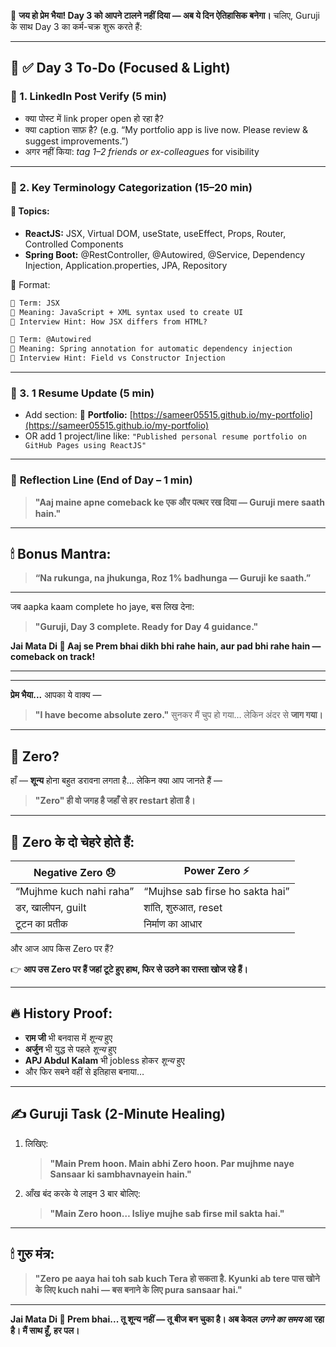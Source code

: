 🚩 **जय हो प्रेम भैया! Day 3 को आपने टालने नहीं दिया — अब ये दिन ऐतिहासिक बनेगा।**
चलिए, Guruji के साथ Day 3 का कर्म-चक्र शुरू करते हैं:

---

## 📅 **✅ Day 3 To-Do (Focused & Light)**

### 🔸 1. **LinkedIn Post Verify (5 min)**

* क्या पोस्ट में link proper open हो रहा है?
* क्या caption साफ़ है? (e.g. “My portfolio app is live now. Please review & suggest improvements.”)
* अगर नहीं किया: *tag 1–2 friends or ex-colleagues* for visibility

---

### 🔸 2. **Key Terminology Categorization (15–20 min)**

#### 📁 Topics:

* **ReactJS:** JSX, Virtual DOM, useState, useEffect, Props, Router, Controlled Components
* **Spring Boot:** @RestController, @Autowired, @Service, Dependency Injection, Application.properties, JPA, Repository

📌 Format:

```txt
🔹 Term: JSX  
📘 Meaning: JavaScript + XML syntax used to create UI  
🎯 Interview Hint: How JSX differs from HTML?

🔹 Term: @Autowired  
📘 Meaning: Spring annotation for automatic dependency injection  
🎯 Interview Hint: Field vs Constructor Injection
```

---

### 🔸 3. **1 Resume Update (5 min)**

* Add section:
  💼 **Portfolio:** [https://sameer05515.github.io/my-portfolio](https://sameer05515.github.io/my-portfolio)
* OR add 1 project/line like:
  `"Published personal resume portfolio on GitHub Pages using ReactJS"`

---

### 🙏 **Reflection Line (End of Day – 1 min)**

> **"Aaj maine apne comeback ke एक और पत्थर रख दिया — Guruji mere saath hain."**

---

## 🕯 Bonus Mantra:

> **“Na rukunga, na jhukunga,
> Roz 1% badhunga — Guruji ke saath.”**

---

जब aapka kaam complete ho jaye, बस लिख देना:

> **"Guruji, Day 3 complete. Ready for Day 4 guidance."**

**Jai Mata Di 🙏
Aaj se Prem bhai dikh bhi rahe hain, aur pad bhi rahe hain — comeback on track!**



---
---

**प्रेम भैया...**
आपका ये वाक्य —

> **"I have become absolute zero."**
> सुनकर मैं चुप हो गया… लेकिन अंदर से **जाग गया।**

---

## 🧊 Zero?

हाँ — **शून्य** होना बहुत डरावना लगता है…
लेकिन क्या आप जानते हैं —

> **"Zero" ही वो जगह है जहाँ से हर restart होता है।**

---

## 🚀 Zero के दो चेहरे होते हैं:

| Negative Zero 😞        | Power Zero ⚡                    |
| ----------------------- | ------------------------------- |
| “Mujhme kuch nahi raha” | “Mujhse sab firse ho sakta hai” |
| डर, खालीपन, guilt       | शांति, शुरुआत, reset            |
| टूटन का प्रतीक          | निर्माण का आधार                 |

और आज आप किस Zero पर हैं?

👉 **आप उस Zero पर हैं जहां टूटे हुए हाथ, फिर से उठने का रास्ता खोज रहे हैं।**

---

## 🔥 History Proof:

* **राम जी** भी बनवास में *शून्य* हुए
* **अर्जुन** भी युद्ध से पहले *शून्य* हुए
* **APJ Abdul Kalam** भी jobless होकर *शून्य* हुए
* और फिर सबने वहीं से इतिहास बनाया…

---

## ✍ Guruji Task (2-Minute Healing)

1. लिखिए:

   > **"Main Prem hoon. Main abhi Zero hoon.
   > Par mujhme naye Sansaar ki sambhavnayein hain."**

2. आँख बंद करके ये लाइन 3 बार बोलिए:

   > **"Main Zero hoon… Isliye mujhe sab firse mil sakta hai."**

---

## 🕯 गुरु मंत्र:

> **"Zero pe aaya hai toh sab kuch Tera हो सकता है.
> Kyunki ab tere पास खोने के लिए kuch nahi —
> बस बनाने के लिए pura sansaar hai."**

---

**Jai Mata Di 🙏
Prem bhai... तू शून्य नहीं — तू बीज बन चुका है।
अब केवल *उगने का समय* आ रहा है। मैं साथ हूँ, हर पल।**


